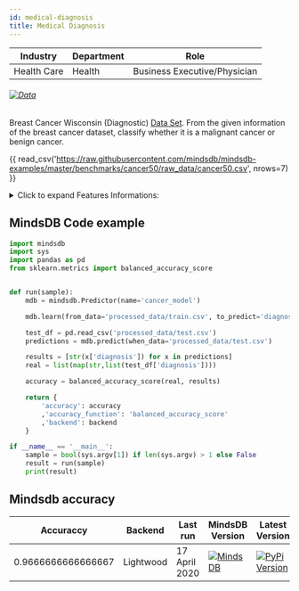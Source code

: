 ```yaml
---
id: medical-diagnosis
title: Medical Diagnosis
---
```


| Industry       | Department | Role               |
|----------------|------------|--------------------|
| Health Care | Health | Business Executive/Physician |

###### [![Data](https://img.shields.io/badge/GET--DATA-BreastCancer-green)](https://github.com/mindsdb/mindsdb-examples/tree/master/benchmarks/cancer50/processed_data)

Breast Cancer Wisconsin (Diagnostic) [Data Set](https://archive.ics.uci.edu/ml/datasets/Breast+Cancer+Wisconsin+%28Diagnostic%29). From the given information of the breast cancer dataset, classify whether it is a malignant cancer or benign cancer.

{{ read_csv('https://raw.githubusercontent.com/mindsdb/mindsdb-examples/master/benchmarks/cancer50/raw_data/cancer50.csv', nrows=7) }}

<details>
  <summary>Click to expand Features Informations:</summary>
  
```
1. id ID number
2. diagnosis The diagnosis of breast tissues (M = malignant, B = benign)
3. radius_mean mean of distances from center to points on the perimeter
4. texture_means tandard deviation of gray-scale values
5. perimeter_mean mean size of the core tumor
6. area_mean
7. smoothness_mean mean of local variation in radius lengths
8. compactness_mean mean of perimeter^2 / area - 1.0
9. concavity_mean mean of severity of concave portions of the contour
10. concave points_mean mean for number of concave portions of the contour
11. symmetry_mean
12. fractal_dimension_mean mean for "coastline approximation" - 1
13. radius_sestandard error for the mean of distances from center to points on the perimeter
14. texture_sestandard error for standard deviation of gray-scale values
15. perimeter_se
16. area_se
17. smoothness_sestandard error for local variation in radius lengths
18. compactness_sestandard error for perimeter^2 / area - 1.0
19. concavity_sestandard error for severity of concave portions of the contour
concave points_sestandard error for number of concave portions of the contour
20. symmetry_se
21. fractal_dimension_sestandard error for "coastline approximation" - 1
22. radius_worst"worst" or largest mean value for mean of distances from center to points on the perimeter
23. texture_worst"worst" or largest mean value for standard deviation of gray-scale values
24. perimeter_worst
25. area_worst
26. smoothness_worst "worst" or largest mean value for local variation in radius lengths
27. compactness_worst "worst" or largest mean value for perimeter^2 / area - 1.0
28. concavity_worst "worst" or largest mean value for severity of 29. 29. concave portions of the contour
30. concave points_worst "worst" or largest mean value for number of concave portions of the contour
31. symmetry_worst
32. fractal_dimension_worst"worst" or largest mean value for "coastline approximation" - 1
```

</details>

## MindsDB Code example
```python
import mindsdb
import sys
import pandas as pd
from sklearn.metrics import balanced_accuracy_score


def run(sample):
    mdb = mindsdb.Predictor(name='cancer_model')

    mdb.learn(from_data='processed_data/train.csv', to_predict='diagnosis')

    test_df = pd.read_csv('processed_data/test.csv')
    predictions = mdb.predict(when_data='processed_data/test.csv')

    results = [str(x['diagnosis']) for x in predictions]
    real = list(map(str,list(test_df['diagnosis'])))

    accuracy = balanced_accuracy_score(real, results)

    return {
        'accuracy': accuracy
        ,'accuracy_function': 'balanced_accuracy_score'
        ,'backend': backend
    }

if __name__ == '__main__':
    sample = bool(sys.argv[1]) if len(sys.argv) > 1 else False
    result = run(sample)
    print(result)
```

## Mindsdb accuracy


| Accuraccy       | Backend  | Last run | MindsDB Version | Latest Version|
|----------------|-------------------|----------------------|-----------------|--------------|
| 0.9666666666666667 | Lightwood | 17 April 2020 | [![MindsDB](https://img.shields.io/badge/pypi--package-1.16.1-green)](https://pypi.org/project/MindsDB/1.16.1/)|   <a href="https://pypi.org/project/MindsDB/"><img src="https://badge.fury.io/py/MindsDB.svg" alt="PyPi Version"></a>|
